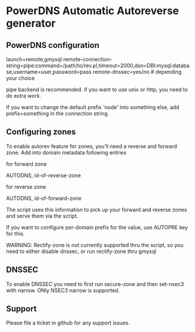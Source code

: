 PowerDNS Automatic Autoreverse generator
========================================

PowerDNS configuration
----------------------

launch=remote,gmysql
remote-connection-string=pipe:command=/path/to/rev.pl,timeout=2000,dsn=DBI:mysql:database,username=user,password=pass
remote-dnssec=yes/no # depending your choice

pipe backend is recommended. if you want to use unix or http, you need to do extra work.

If you want to change the default prefix 'node' into something else, add prefix=something in the connection string.

Configuring zones
-----------------

To enable autorev feature for zones, you'll need a reverse and forward zone. Add into domain metadata following entries

for forward zone

AUTODNS, id-of-reverse-zone

for reverse zone

AUTODNS, id-of-forward-zone

The script uses this information to pick up your forward and reverse zones and serve them via the script. 

If you want to configure per-domain prefix for the value, use AUTOPRE key for this.

WARNING: Rectify-zone is not currently supported thru the script, so you need to either disable dnssec, or run rectify-zone thru gmysql

DNSSEC
------

To enable DNSSEC you need to first run secure-zone and then set-nsec3 with narrow. ONly NSEC3 narrow is supported. 

Support
-------

Please file a ticket in github for any support issues.
